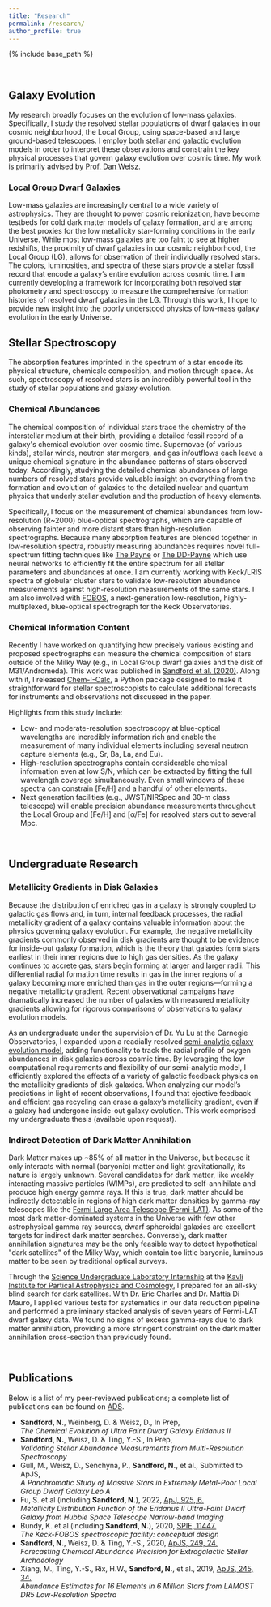 ```yaml
---
title: "Research"
permalink: /research/
author_profile: true
---
```


{% include base_path %}

<br>

## Galaxy Evolution
My research broadly focuses on the evolution of low-mass galaxies. Specifically, I study the resolved stellar populations of dwarf galaxies in our cosmic neighborhood, the Local Group, using space-based and large ground-based telescopes.  I employ both stellar and galactic evolution models in order to interpret these observations and constrain the key physical processes that govern galaxy evolution over cosmic time. My work is primarily advised by [Prof. Dan Weisz](http://dweisz.github.io/).

### Local Group Dwarf Galaxies
Low-mass galaxies are increasingly central to a wide variety of astrophysics. They are thought to power cosmic reionization, have become testbeds for cold dark matter models of galaxy formation, and are among the best proxies for the low metallicity star-forming conditions in the early Universe. While most low-mass galaxies are too faint to see at higher redshifts, the proximity of dwarf galaxies in our cosmic neighborhood, the Local Group (LG), allows for observation of their individually resolved stars. The colors, luminosities, and spectra of these stars provide a stellar fossil record that encode a galaxy’s entire evolution across cosmic time. I am currently developing a framework for incorporating both resolved star photometry and spectroscopy to measure the comprehensive formation histories of resolved dwarf galaxies in the LG. Through this work, I hope to provide new insight into the poorly understood physics of low-mass galaxy evolution in the early Universe.

## Stellar Spectroscopy
The absorption features imprinted in the spectrum of a star encode its physical structure, chemicalc composition, and motion through space. As such, spectroscopy of resolved stars is an incredibly powerful tool in the study of stellar populations and galaxy evolution.

### Chemical Abundances
The chemical composition of individual stars trace the chemistry of the interstellar medium at their birth, providing a detailed fossil record of a galaxy's chemical evolution over cosmic time. Supernovae (of various kinds), stellar winds, neutron star mergers, and gas in/outflows each leave a unique chemical signature in the abundance patterns of stars observed today. Accordingly, studying the detailed chemical abundances of large numbers of resolved stars provide valuable insight on everything from the formation and evolution of galaxies to the detailed nuclear and quantum physics that underly stellar evolution and the production of heavy elements.

Specifically, I focus on the measurement of chemical abundances from low-resolution (R~2000) blue-optical spectrographs, which are capable of observing fainter and more distant stars than high-resolution spectrographs. Because many absorption features are blended together in low-resolution spectra, robustly measuring abundances requires novel full-spectrum fitting techniques like [The Payne](https://ui.adsabs.harvard.edu/abs/2019ApJ...879...69T/abstract) or [The DD-Payne](https://ui.adsabs.harvard.edu/abs/2019ApJS..245...34X/abstract)  which use neural networks to efficiently fit the entire spectrum for all stellar parameters and abundances at once. I am currently working with Keck/LRIS spectra of globular cluster stars to validate low-resolution abundance measurements against high-resolution measurements of the same stars. I am also involved with [FOBOS](https://fobos.ucolick.org/), a next-generation low-resolution, highly-multiplexed, blue-optical spectrograph for the Keck Observatories.

### Chemical Information Content
Recently I have worked on quantifying how precisely various existing and proposed spectrographs can measure the chemical composition of stars outside of the Milky Way (e.g., in Local Group dwarf galaxies and the disk of M31/Andromeda). This work was published in [Sandford et al. (2020)](https://ui.adsabs.harvard.edu/abs/2020ApJS..249...24S/abstract).  Along with it, I released [Chem-I-Calc](https://w.astro.berkeley.edu/~nathan_sandford/research.html#chemicalc), a Python package designed to make it straightforward for stellar spectroscopists to calculate additional forecasts for instruments and observations not discussed in the paper.

Highlights from this study include:
* Low- and moderate-resolution spectroscopy at blue-optical wavelengths are incredibly information rich and enable the measurement of many individual elements including several neutron capture elements (e.g., Sr, Ba, La, and Eu).
* High-resolution spectrographs contain considerable chemical information even at low S/N, which can be extracted by fitting the full wavelength coverage simultaneously. Even small windows of these spectra can constrain [Fe/H] and a handful of other elements.
* Next generation facilities (e.g., JWST/NIRSpec and 30-m class telescope) will enable precision abundance measurements throughout the Local Group and [Fe/H] and [α/Fe] for resolved stars out to several Mpc.

<br>

## Undergraduate Research

### Metallicity Gradients in Disk Galaxies
Because the distribution of enriched gas in a galaxy is strongly coupled to galactic gas flows and, in turn, internal feedback processes, the radial metallicity gradient of a galaxy contains valuable information about the physics governing galaxy evolution. For example, the negative metallicity gradients commonly observed in disk gradients are thought to be evidence for inside-out galaxy formation, which is the theory that galaxies form stars earliest in their inner regions due to high gas densities. As the galaxy continues to accrete gas, stars begin forming at larger and larger radii. This differential radial formation time results in gas in the inner regions of a galaxy becoming more enriched than gas in the outer regions—forming a negative metallicity gradient. Recent observational campaigns have dramatically increased the number of galaxies with measured metallicity gradients allowing for rigorous comparisons of observations to galaxy evolution models.

As an undergraduate under the supervision of Dr. Yu Lu at the Carnegie Observatories, I expanded upon a readially resolved [semi-analytic galaxy evolution model](https://academic.oup.com/mnras/article/446/2/1907/2892882), adding functionality to track the radial profile of oxygen abundances in disk galaxies across cosmic time. By leveraging the low computational requirements and flexibility of our semi-analytic model, I efficiently explored the effects of a variety of galactic feedback physics on the metallicity gradients of disk galaxies. When analyzing our model’s predictions in light of recent observations, I found that ejective feedback and efficient gas recycling can erase a galaxy’s metallicity gradient, even if a galaxy had undergone inside-out galaxy evolution. This work comprised my undergraduate thesis (available upon request).

### Indirect Detection of Dark Matter Annihilation
Dark Matter makes up ~85% of all matter in the Universe, but because it only interacts with normal (baryonic) matter and light gravitationally, its nature is largely unknown. Several candidates for dark matter, like weakly interacting massive particles (WIMPs), are predicted to self-annihilate and produce high energy gamma rays. If this is true, dark matter should be indirectly detectable in regions of high dark matter densities by gamma-ray telescopes like the [Fermi Large Area Telescope (Fermi-LAT)](https://fermi.gsfc.nasa.gov/science/eteu/dm/). As some of the most dark matter-dominated systems in the Universe with few other astrophysical gamma ray sources, dwarf spheroidal galaxies are excellent targets for indirect dark matter searches. Conversely, dark matter annihilation signatures may be the only feasible way to detect hypothetical "dark satellites" of the Milky Way, which contain too little baryonic, luminous matter to be seen by traditional optical surveys.

Through the [Science Undergraduate Laboratory Internship](https://science.energy.gov/wdts/suli/) at the [Kavli Institute for Partical Astrophysics and Cosmology](https://kipac.stanford.edu/), I prepared for an all-sky blind search for dark satellites. With Dr. Eric Charles and Dr. Mattia Di Mauro, I applied various tests for systematics in our data reduction pipeline and performed a preliminary stacked analysis of seven years of Fermi-LAT dwarf galaxy data. We found no signs of excess gamma-rays due to dark matter annihilation, providing a more stringent constraint on the dark matter annihilation cross-section than previously found.

<br>

## Publications
Below is a list of my peer-reviewed publications; a complete list of publications can be found on [ADS](https://ui.adsabs.harvard.edu/public-libraries/Kw0IglJVRu2L8dN0PCLJ2w).


* **Sandford, N.**, Weinberg, D. & Weisz, D., In Prep, <br>
*The Chemical Evolution of Ultra Faint Dwarf Galaxy Eridanus II*
* **Sandford, N.**, Weisz, D. & Ting, Y.-S., In Prep, <br>
*Validating Stellar Abundance Measurements from Multi-Resolution Spectroscopy*
* Gull, M., Weisz, D., Senchyna, P., **Sandford, N.**, et al., Submitted to ApJS, <br>
*A Panchromatic Study of Massive Stars in Extremely Metal-Poor Local Group Dwarf Galaxy Leo A*
* Fu, S. et al (including **Sandford, N.**), 2022, [ApJ, 925, 6.](https://ui.adsabs.harvard.edu/abs/2022ApJ...925....6F/abstract) <br> 
*Metallicity Distribution Function of the Eridanus II Ultra-Faint Dwarf Galaxy from Hubble Space
Telescope Narrow-band Imaging*
* Bundy, K. et al (including **Sandford, N.**), 2020, [SPIE, 11447.](https://ui.adsabs.harvard.edu/abs/2020SPIE11447E..1DB/abstract) <br> 
*The Keck-FOBOS spectroscopic facility: conceptual design*
* **Sandford, N.**, Weisz, D. & Ting, Y.-S., 2020, [ApJS, 249, 24.](https://ui.adsabs.harvard.edu/abs/2020ApJS..249...24S/abstract) <br> 
*Forecasting Chemical Abundance Precision for Extragalactic Stellar Archaeology*
* Xiang, M., Ting, Y.-S., Rix, H.W., **Sandford, N.**, et al., 2019, [ApJS, 245, 34.](https://ui.adsabs.harvard.edu/abs/2019ApJS..245...34X/abstract) <br> 
*Abundance Estimates for 16 Elements in 6 Million Stars from LAMOST DR5 Low-Resolution Spectra*

<br>
